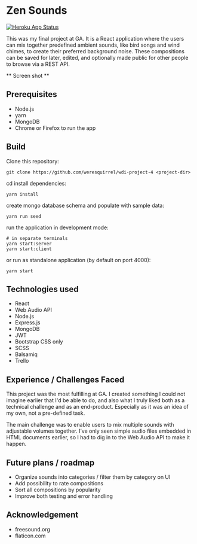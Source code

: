 # Zen Sounds
[![Heroku App Status](https://heroku-shields.herokuapp.com/ancient-beyond-83688)](https://ancient-beyond-83688.herokuapp.com/)

This was my final project at GA. It is a React application where the users can mix together predefined ambient sounds, like bird songs and wind chimes, to create their preferred background noise. These compositions can be saved for later, edited, and optionally made public for other people to browse via a REST API.
 
** Screen shot **

## Prerequisites

- Node.js
- yarn
- MongoDB
- Chrome or Firefox to run the app

## Build

Clone this repository:

	git clone https://github.com/weresquirrel/wdi-project-4 <project-dir> 
cd <project-dir>
install dependencies:

	yarn install

create mongo database schema and populate with sample data:

	yarn run seed

run the application in development mode:

    # in separate terminals
	yarn start:server
	yarn start:client
	
or run as standalone application (by default on port 4000):

	yarn start
	
## Technologies used
- React
- Web Audio API
- Node.js
- Express.js
- MongoDB
- JWT
- Bootstrap CSS only
- SCSS
- Balsamiq
- Trello


## Experience / Challenges Faced

This project was the most fulfilling at GA. I created something I could not imagine earlier that I'd be able to do, and also what I truly liked both as a technical challenge and as an end-product. Especially as it was an idea of my own, not a pre-defined task.

The main challenge was to enable users to mix multiple sounds with adjustable volumes together. I’ve only seen simple audio files embedded in HTML documents earlier, so I had to dig in to the Web Audio API to make it happen.

## Future plans / roadmap

- Organize sounds into categories / filter them by category on UI
- Add possibility to rate compositions
- Sort all compositions by popularity
- Improve both testing and error handling

## Acknowledgement
- freesound.org
- flaticon.com